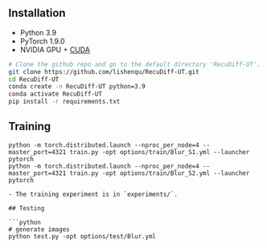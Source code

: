 ## Installation

- Python 3.9
- PyTorch 1.9.0
- NVIDIA GPU + [CUDA](https://developer.nvidia.com/cuda-downloads)

```bash
# Clone the github repo and go to the default directory 'RecuDiff-UT'.
git clone https://github.com/lishenqu/RecuDiff-UT.git
cd RecuDiff-UT
conda create -n RecuDiff-UT python=3.9
conda activate RecuDiff-UT
pip install -r requirements.txt
```

## Training

  ```shell
  python -m torch.distributed.launch --nproc_per_node=4 --master_port=4321 train.py -opt options/train/Blur_S1.yml --launcher pytorch
  python -m torch.distributed.launch --nproc_per_node=4 --master_port=4321 train.py -opt options/train/Blur_S2.yml --launcher pytorch

- The training experiment is in `experiments/`.

## Testing

  ```python
  # generate images
  python test.py -opt options/test/Blur.yml
